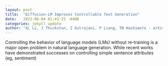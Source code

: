 ```yaml
---
layout: post
title:  "Diffusion-LM Improves Controllable Text Generation"
date:   2022-06-04 01:43:25 -0400
categories: jekyll update
author: "XL Li, J Thickstun, I Gulrajani, P Liang, TB Hashimoto - arXiv preprint arXiv , 2022"
---
```

Controlling the behavior of language models (LMs) without re-training is a major open problem in natural language generation. While recent works have demonstrated successes on controlling simple sentence attributes (eg, sentiment) 